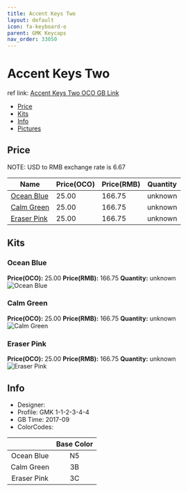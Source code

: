 ```yaml
---
title: Accent Keys Two
layout: default
icon: fa-keyboard-o
parent: GMK Keycaps
nav_order: 33050
---
```


# Accent Keys Two

ref link: [Accent Keys Two OCO GB Link](https://www.originativeco.com/products/accent-keys-two)

* [Price](#price)
* [Kits](#kits)
* [Info](#info)
* [Pictures](#pictures)


## Price  
NOTE: USD to RMB exchange rate is 6.67

| Name          | Price(OCO)    |  Price(RMB) | Quantity |
| ------------- | ------------ |  ---------- | -------- |
|[Ocean Blue](#ocean-blue)|25.00|166.75|unknown|
|[Calm Green](#calm-green)|25.00|166.75|unknown|
|[Eraser Pink](#eraser-pink)|25.00|166.75|unknown|


## Kits
### Ocean Blue
**Price(OCO):** 25.00    **Price(RMB):** 166.75    **Quantity:** unknown  
<img src="{{ 'assets/images/gmk-keycaps/accentkeystwo/kits_pics/ocean-blue.jpg' | relative_url }}" alt="Ocean Blue" class="image featured">

### Calm Green
**Price(OCO):** 25.00    **Price(RMB):** 166.75    **Quantity:** unknown  
<img src="{{ 'assets/images/gmk-keycaps/accentkeystwo/kits_pics/calm-green.jpg' | relative_url }}" alt="Calm Green" class="image featured">

### Eraser Pink
**Price(OCO):** 25.00    **Price(RMB):** 166.75    **Quantity:** unknown  
<img src="{{ 'assets/images/gmk-keycaps/accentkeystwo/kits_pics/eraser-pink.jpg' | relative_url }}" alt="Eraser Pink" class="image featured">


## Info
* Designer: 
* Profile: GMK 1-1-2-3-4-4
* GB Time: 2017-09
* ColorCodes:  

| |Base Color     
| :-------------: | :-------------: 
|Ocean Blue|N5
|Calm Green|3B
|Eraser Pink|3C
